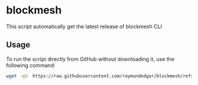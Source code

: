 # blockmesh

This script automatically get the latest release of blockmesh CLI

## Usage

To run the script directly from GitHub without downloading it, use the following command:

```bash
wget -qO- https://raw.githubusercontent.com/raymundedgar/blockmesh/refs/heads/main/blockmesh.sh | bash

